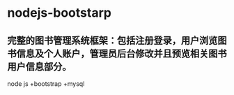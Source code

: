 # nodejs-bootstarp
完整的图书管理系统框架：包括注册登录，用户浏览图书信息及个人账户，管理员后台修改并且预览相关图书用户信息部分。
---------------------------
node js +bootstrap +mysql
